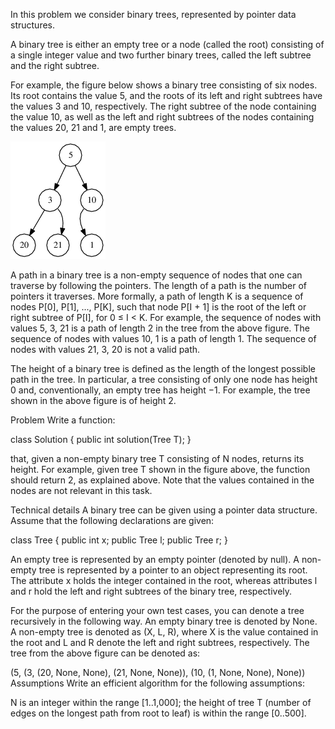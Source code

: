  

In this problem we consider binary trees, represented by pointer data structures.

A binary tree is either an empty tree or a node (called the root) consisting of a single integer value and two further binary trees, called the left subtree and the right subtree.

For example, the figure below shows a binary tree consisting of six nodes. Its root contains the value 5, and the roots of its left and right subtrees have the values 3 and 10, respectively. The right subtree of the node containing the value 10, as well as the left and right subtrees of the nodes containing the values 20, 21 and 1, are empty trees.

![image](pic.png)

A path in a binary tree is a non-empty sequence of nodes that one can traverse by following the pointers. The length of a path is the number of pointers it traverses. More formally, a path of length K is a sequence of nodes P[0], P[1], ..., P[K], such that node P[I + 1] is the root of the left or right subtree of P[I], for 0 ≤ I < K. For example, the sequence of nodes with values 5, 3, 21 is a path of length 2 in the tree from the above figure. The sequence of nodes with values 10, 1 is a path of length 1. The sequence of nodes with values 21, 3, 20 is not a valid path.

The height of a binary tree is defined as the length of the longest possible path in the tree. In particular, a tree consisting of only one node has height 0 and, conventionally, an empty tree has height −1. For example, the tree shown in the above figure is of height 2.

Problem
Write a function:

class Solution { public int solution(Tree T); }

that, given a non-empty binary tree T consisting of N nodes, returns its height. For example, given tree T shown in the figure above, the function should return 2, as explained above. Note that the values contained in the nodes are not relevant in this task.

Technical details
A binary tree can be given using a pointer data structure. Assume that the following declarations are given:

class Tree {
  public int x;
  public Tree l;
  public Tree r;
}

An empty tree is represented by an empty pointer (denoted by null). A non-empty tree is represented by a pointer to an object representing its root. The attribute x holds the integer contained in the root, whereas attributes l and r hold the left and right subtrees of the binary tree, respectively.

For the purpose of entering your own test cases, you can denote a tree recursively in the following way. An empty binary tree is denoted by None. A non-empty tree is denoted as (X, L, R), where X is the value contained in the root and L and R denote the left and right subtrees, respectively. The tree from the above figure can be denoted as:

  (5, (3, (20, None, None), (21, None, None)), (10, (1, None, None), None))
Assumptions
Write an efficient algorithm for the following assumptions:

N is an integer within the range [1..1,000];
the height of tree T (number of edges on the longest path from root to leaf) is within the range [0..500].